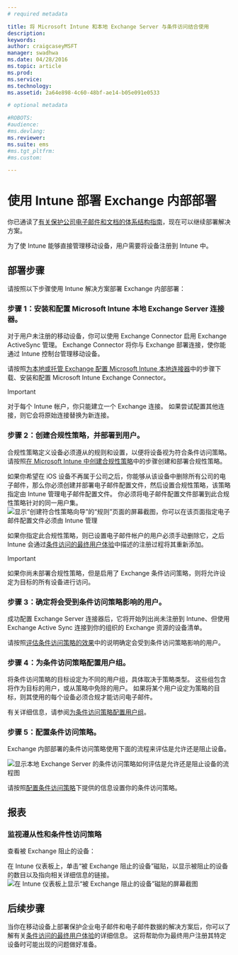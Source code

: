 ```yaml
---
# required metadata

title: 将 Microsoft Intune 和本地 Exchange Server 与条件访问结合使用
description:
keywords:
author: craigcaseyMSFT
manager: swadhwa
ms.date: 04/28/2016
ms.topic: article
ms.prod:
ms.service:
ms.technology:
ms.assetid: 2a64e898-4c60-48bf-ae14-b05e091e0533

# optional metadata

#ROBOTS:
#audience:
#ms.devlang:
ms.reviewer: 
ms.suite: ems
#ms.tgt_pltfrm:
#ms.custom:

---
```


# 使用 Intune 部署 Exchange 内部部署

你已通读了[有关保护公司电子邮件和文档的体系结构指南](architecture-guidance-for-protecting-company-email-and-documents.md)，现在可以继续部署解决方案。

为了使 Intune 能够直接管理移动设备，用户需要将设备注册到 Intune 中。

## 部署步骤
请按照以下步骤使用 Intune 解决方案部署 Exchange 内部部署：

### 步骤 1：安装和配置 Microsoft Intune 本地 Exchange Server 连接器。

对于用户未注册的移动设备，你可以使用 Exchange Connector 启用 Exchange ActiveSync 管理。 Exchange Connector 将你与 Exchange 部署连接，使你能通过 Intune 控制台管理移动设备。

请按照[为本地或托管 Exchange 配置 Microsoft Intune 本地连接器](/intune/deploy-use/intune-on-premises-exchange-connector)中的步骤下载、安装和配置 Microsoft Intune Exchange Connector。

> [!IMPORTANT]
> 对于每个 Intune 帐户，你只能建立一个 Exchange 连接。 如果尝试配置其他连接，则它会将原始连接替换为新连接。

### 步骤 2：创建合规性策略，并部署到用户。
合规性策略定义设备必须遵从的规则和设置，以便将设备视为符合条件访问策略。 请按照[在 Microsoft Intune 中创建合规性策略](/intune/deployuse/create-a-device-compliance-policy-in-microsoft-intune)中的步骤创建和部署合规性策略。

如果你希望在 iOS 设备不再属于公司之后，你能够从该设备中删除所有公司的电子邮件，那么你必须创建并部署电子邮件配置文件，然后设置合规性策略，该策略指定由 Intune 管理电子邮件配置文件。 你必须将电子邮件配置文件部署到此合规性策略针对的同一用户集。
![显示“创建符合性策略向导”的“规则”页面的屏幕截图，你可以在该页面指定电子邮件配置文件必须由 Intune 管理](./media/ProtectEmail/Hybrid-Onprem-ExchSrvr-Wizard6.PNG)

如果你指定此合规性策略，则已设置电子邮件帐户的用户必须手动删除它，之后 Intune 会通过[条件访问的最终用户体验](end-user-experience-conditional-access.md)中描述的注册过程将其重新添加。

> [!IMPORTANT]
> 如果你尚未部署合规性策略，但是启用了 Exchange 条件访问策略，则将允许设定为目标的所有设备进行访问。

### 步骤 3：确定将会受到条件访问策略影响的用户。
成功配置 Exchange Server 连接器后，它将开始列出尚未注册到 Intune、但使用 Exchange Active Sync 连接到你的组织的 Exchange 资源的设备清单。  

请按照[评估条件访问策略的效果](/intune/deploy-use/restrict-access-to-exchange-online-with-microsoft-intune#configure-conditional-access)中的说明确定会受到条件访问策略影响的用户。


### 步骤 4：为条件访问策略配置用户组。
将条件访问策略的目标设定为不同的用户组，具体取决于策略类型。 这些组包含将作为目标的用户，或从策略中免除的用户。 如果将某个用户设定为策略的目标，则其使用的每个设备必须合规才能访问电子邮件。

有关详细信息，请参阅[为条件访问策略配置用户组](/intune/deploy-use/restrict-access-to-exchange-online-with-microsoft-intune#configure-conditional-access)。

### 步骤 5：配置条件访问策略。
Exchange 内部部署的条件访问策略使用下面的流程来评估是允许还是阻止设备。

![显示本地 Exchange Server 的条件访问策略如何评估是允许还是阻止设备的流程图](./media/ProtectEmail/conditional-access-8-2.png)

请按照[配置条件访问策略](/intune/deploy-use/restrict-access-to-exchange-onpremises-with-microsoft-intune#-a-name-bkmk_enablexchngonprem-a-configure-a-conditional-access-policy)下提供的信息设置你的条件访问策略。

## 报表

### 监视遵从性和条件性访问策略
查看被 Exchange 阻止的设备：

在 Intune 仪表板上，单击“被 Exchange 阻止的设备”磁贴，以显示被阻止的设备的数目以及指向相关详细信息的链接。
![在 Intune 仪表板上显示“被 Exchange 阻止的设备”磁贴的屏幕截图](./media/ProtectEmail/intune-sa-6blocked-devices.PNG)

## 后续步骤
当你在移动设备上部署保护企业电子邮件和电子邮件数据的解决方案后，你可以了解有关[条件访问的最终用户体验](end-user-experience-conditional-access.md)的详细信息。 这将帮助你为最终用户注册其特定设备时可能出现的问题做好准备。


<!--HONumber=Apr16_HO4-->


